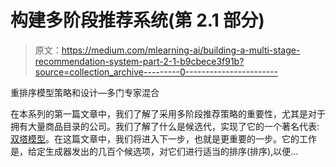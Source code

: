 # 构建多阶段推荐系统(第 2.1 部分)

> 原文：<https://medium.com/mlearning-ai/building-a-multi-stage-recommendation-system-part-2-1-b9cbece3f91b?source=collection_archive---------0----------------------->

重排序模型策略和设计—多门专家混合

在本系列的第一篇文章中，我们了解了采用多阶段推荐策略的重要性，尤其是对于拥有大量商品目录的公司。我们了解了什么是候选代，实现了它的一个著名代表:[双塔模型](/mlearning-ai/building-a-multi-stage-recommendation-system-part-1-2-ce006f0825d1)。在这篇文章中，我们将进入下一步，也就是更重要的一步。它的工作是，给定生成器发出的几百个候选项，对它们进行适当的排序(排序),以便…